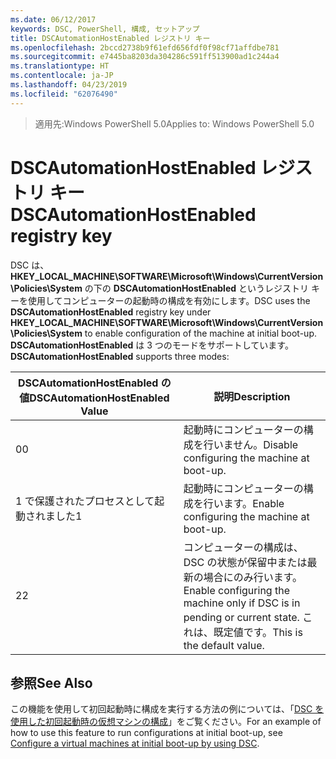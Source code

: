 ```yaml
---
ms.date: 06/12/2017
keywords: DSC, PowerShell, 構成, セットアップ
title: DSCAutomationHostEnabled レジストリ キー
ms.openlocfilehash: 2bccd2738b9f61efd656fdf0f98cf71affdbe781
ms.sourcegitcommit: e7445ba8203da304286c591ff513900ad1c244a4
ms.translationtype: HT
ms.contentlocale: ja-JP
ms.lasthandoff: 04/23/2019
ms.locfileid: "62076490"
---
```

><span data-ttu-id="25cfd-103">適用先:Windows PowerShell 5.0</span><span class="sxs-lookup"><span data-stu-id="25cfd-103">Applies to: Windows PowerShell 5.0</span></span>

# <a name="dscautomationhostenabled-registry-key"></a><span data-ttu-id="25cfd-104">DSCAutomationHostEnabled レジストリ キー</span><span class="sxs-lookup"><span data-stu-id="25cfd-104">DSCAutomationHostEnabled registry key</span></span>

<span data-ttu-id="25cfd-105">DSC は、**HKEY_LOCAL_MACHINE\SOFTWARE\Microsoft\Windows\CurrentVersion\Policies\System** の下の **DSCAutomationHostEnabled** というレジストリ キーを使用してコンピューターの起動時の構成を有効にします。</span><span class="sxs-lookup"><span data-stu-id="25cfd-105">DSC uses the **DSCAutomationHostEnabled** registry key under **HKEY_LOCAL_MACHINE\SOFTWARE\Microsoft\Windows\CurrentVersion\Policies\System** to enable configuration of the machine at initial boot-up.</span></span>
<span data-ttu-id="25cfd-106">**DSCAutomationHostEnabled** は 3 つのモードをサポートしています。</span><span class="sxs-lookup"><span data-stu-id="25cfd-106">**DSCAutomationHostEnabled** supports three modes:</span></span>

|  <span data-ttu-id="25cfd-107">DSCAutomationHostEnabled の値</span><span class="sxs-lookup"><span data-stu-id="25cfd-107">DSCAutomationHostEnabled Value</span></span>  |  <span data-ttu-id="25cfd-108">説明</span><span class="sxs-lookup"><span data-stu-id="25cfd-108">Description</span></span>   |
|---|---|
<span data-ttu-id="25cfd-109">0</span><span class="sxs-lookup"><span data-stu-id="25cfd-109">0</span></span> | <span data-ttu-id="25cfd-110">起動時にコンピューターの構成を行いません。</span><span class="sxs-lookup"><span data-stu-id="25cfd-110">Disable configuring the machine at boot-up.</span></span> |
<span data-ttu-id="25cfd-111">1 で保護されたプロセスとして起動されました</span><span class="sxs-lookup"><span data-stu-id="25cfd-111">1</span></span> | <span data-ttu-id="25cfd-112">起動時にコンピューターの構成を行います。</span><span class="sxs-lookup"><span data-stu-id="25cfd-112">Enable configuring the machine at boot-up.</span></span> |
<span data-ttu-id="25cfd-113">2</span><span class="sxs-lookup"><span data-stu-id="25cfd-113">2</span></span> | <span data-ttu-id="25cfd-114">コンピューターの構成は、DSC の状態が保留中または最新の場合にのみ行います。</span><span class="sxs-lookup"><span data-stu-id="25cfd-114">Enable configuring the machine only if DSC is in pending or current state.</span></span> <span data-ttu-id="25cfd-115">これは、既定値です。</span><span class="sxs-lookup"><span data-stu-id="25cfd-115">This is the default value.</span></span> |

## <a name="see-also"></a><span data-ttu-id="25cfd-116">参照</span><span class="sxs-lookup"><span data-stu-id="25cfd-116">See Also</span></span>

<span data-ttu-id="25cfd-117">この機能を使用して初回起動時に構成を実行する方法の例については、「[DSC を使用した初回起動時の仮想マシンの構成](bootstrapDsc.md)」をご覧ください。</span><span class="sxs-lookup"><span data-stu-id="25cfd-117">For an example of how to use this feature to run configurations at initial boot-up, see [Configure a virtual machines at initial boot-up by using DSC](bootstrapDsc.md).</span></span>
